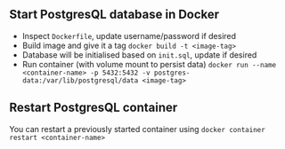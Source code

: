 ## Start PostgresQL database in Docker

- Inspect `Dockerfile`, update username/password if desired
- Build image and give it a tag `docker build -t <image-tag>` 
- Database will be initialised based on `init.sql`, update if desired
- Run container (with volume mount to persist data) `docker run --name <container-name> -p 5432:5432 -v postgres-data:/var/lib/postgresql/data <image-tag>`

## Restart PostgresQL container
You can restart a previously started container using
`docker container restart <container-name>`


